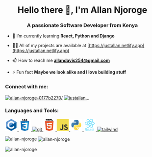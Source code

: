 <h1 align="center">Hello there 👋, I'm Allan Njoroge</h1>
<h3 align="center">A passionate Software Developer from Kenya</h3>

- 🌱 I’m currently learning **React, Python and Django**

- 👨‍💻 All of my projects are available at [https://justallan.netlify.app](https://justallan.netlify.app)

- 📫 How to reach me **allandavis254@gmail.com**

- ⚡ Fun fact **Maybe we look alike and I love building stuff**

<h3 align="left">Connect with me:</h3>
<p align="left">
<a href="https://linkedin.com/in/allan-njoroge-0177b2270/" target="blank"><img align="center" src="https://raw.githubusercontent.com/rahuldkjain/github-profile-readme-generator/master/src/images/icons/Social/linked-in-alt.svg" alt="allan-njoroge-0177b2270/" height="30" width="40" /></a>
<a href="https://instagram.com/justallan._" target="blank"><img align="center" src="https://raw.githubusercontent.com/rahuldkjain/github-profile-readme-generator/master/src/images/icons/Social/instagram.svg" alt="justallan._" height="30" width="40" /></a>
</p>

<h3 align="left">Languages and Tools:</h3>
<p align="left"> <a href="https://www.cprogramming.com/" target="_blank" rel="noreferrer"> <img src="https://raw.githubusercontent.com/devicons/devicon/master/icons/c/c-original.svg" alt="c" width="40" height="40"/> </a> <a href="https://www.w3schools.com/css/" target="_blank" rel="noreferrer"> <img src="https://raw.githubusercontent.com/devicons/devicon/master/icons/css3/css3-original-wordmark.svg" alt="css3" width="40" height="40"/> </a> <a href="https://git-scm.com/" target="_blank" rel="noreferrer"> <img src="https://www.vectorlogo.zone/logos/git-scm/git-scm-icon.svg" alt="git" width="40" height="40"/> </a> <a href="https://www.w3.org/html/" target="_blank" rel="noreferrer"> <img src="https://raw.githubusercontent.com/devicons/devicon/master/icons/html5/html5-original-wordmark.svg" alt="html5" width="40" height="40"/> </a> <a href="https://developer.mozilla.org/en-US/docs/Web/JavaScript" target="_blank" rel="noreferrer"> <img src="https://raw.githubusercontent.com/devicons/devicon/master/icons/javascript/javascript-original.svg" alt="javascript" width="40" height="40"/> </a> <a href="https://www.python.org" target="_blank" rel="noreferrer"> <img src="https://raw.githubusercontent.com/devicons/devicon/master/icons/python/python-original.svg" alt="python" width="40" height="40"/> </a> <a href="https://reactjs.org/" target="_blank" rel="noreferrer"> <img src="https://raw.githubusercontent.com/devicons/devicon/master/icons/react/react-original-wordmark.svg" alt="react" width="40" height="40"/> </a> <a href="https://tailwindcss.com/" target="_blank" rel="noreferrer"> <img src="https://www.vectorlogo.zone/logos/tailwindcss/tailwindcss-icon.svg" alt="tailwind" width="40" height="40"/> </a> </p>

<p><img align="left" src="https://github-readme-stats.vercel.app/api/top-langs?username=allan-njoroge&show_icons=true&locale=en&layout=compact" alt="allan-njoroge" /></p>

<p>&nbsp;<img align="center" src="https://github-readme-stats.vercel.app/api?username=allan-njoroge&show_icons=true&locale=en" alt="allan-njoroge" /></p>

<p><img align="center" src="https://github-readme-streak-stats.herokuapp.com/?user=allan-njoroge&" alt="allan-njoroge" /></p>
